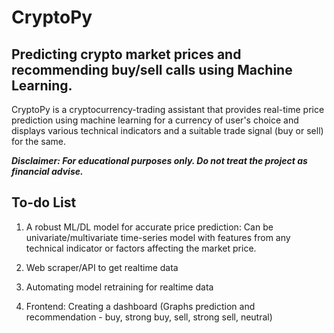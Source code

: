# CryptoPy
## Predicting crypto market prices and recommending buy/sell calls using Machine Learning.

CryptoPy is a cryptocurrency-trading assistant that provides real-time price prediction using machine learning for a currency of user's choice and displays various technical indicators and a suitable trade signal (buy or sell) for the same. 

_**Disclaimer: For educational purposes only. Do not treat the project as financial advise.**_

## To-do List

1. A robust ML/DL model for accurate price prediction: Can be univariate/multivariate time-series model with features from any technical indicator or factors affecting the market price.

2. Web scraper/API to get realtime data 

3. Automating model retraining for realtime data

4. Frontend: Creating a dashboard (Graphs prediction and recommendation - buy, strong buy, sell, strong sell, neutral)


